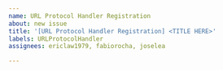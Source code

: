 ```yaml
---
name: URL Protocol Handler Registration
about: new issue
title: '[URL Protocol Handler Registration] <TITLE HERE>'
labels: URLProtocolHandler
assignees: ericlaw1979, fabiorocha, joselea

---
```



